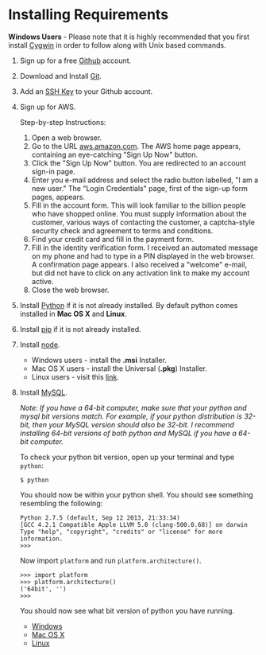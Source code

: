 # Installing Requirements
**Windows Users** - Please note that it is highly recommended that you first install [Cygwin](https://www.cygwin.com/install.html)
in order to follow along with Unix based commands.

1. Sign up for a free [Github](https://help.github.com/articles/signing-up-for-a-new-github-account) account.
2. Download and Install [Git](https://help.github.com/articles/set-up-git).
3. Add an [SSH Key](https://help.github.com/articles/generating-ssh-keys) to your Github account.
4. Sign up for AWS.

    Step-by-step Instructions:

    1.  Open a web browser.
    2.  Go to the URL [aws.amazon.com](http://aws.amazon.com/). The AWS home page appears, containing an eye-catching "Sign Up Now" button.
    3.  Click the "Sign Up Now" button. You are redirected to an account sign-in page.
    4.  Enter you e-mail address and select the radio button labelled, "I am a new user." The "Login Credentials" page, first of the sign-up form pages, appears.
    5.  Fill in the account form. This will look familiar to the billion people who have shopped online. You must supply information about the customer, various ways of contacting the customer, a captcha-style security check and agreement to terms and conditions.
    6.  Find your credit card and fill in the payment form.
    7.  Fill in the identity verification form. I received an automated message on my phone and had to type in a PIN displayed in the web browser. A confirmation page appears. I also received a "welcome" e-mail, but did not have to click on any activation link to make my account active.
    8.  Close the web browser.

5. Install [Python](https://www.python.org/downloads/) if it is not already installed. By default python comes
installed in **Mac OS X** and **Linux**.
6. Install [pip](http://pip.readthedocs.org/en/latest/installing.html) if it is not already installed.
7. Install [node](http://nodejs.org/download/).

    * Windows users - install the **.msi** Installer.
    * Mac OS X users - install the Universal (**.pkg**) Installer.
    * Linux users - visit this [link](https://github.com/joyent/node/wiki/Installing-Node.js-via-package-manager).

8. Install [MySQL](http://dev.mysql.com/downloads/mysql/).

    *Note: If you have a 64-bit computer, make sure that your python and mysql bit versions match.
    For example, if your python distribution is 32-bit, then your MySQL version should also be 32-bit.
    I recommend installing 64-bit versions of both python and MySQL if you have a 64-bit computer.*

    To check your python bit version, open up your terminal and type `python`:

    ```
    $ python
    ```

    You should now be within your python shell. You should see something resembling the following:

    ```
    Python 2.7.5 (default, Sep 12 2013, 21:33:34)
    [GCC 4.2.1 Compatible Apple LLVM 5.0 (clang-500.0.68)] on darwin
    Type "help", "copyright", "credits" or "license" for more information.
    >>>
    ```

    Now import `platform` and run `platform.architecture()`.

    ```
    >>> import platform
    >>> platform.architecture()
    ('64bit', '')
    >>>
    ```

    You should now see what bit version of python you have running.

    * [Windows]()
    * [Mac OS X]()
    * [Linux]()


